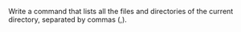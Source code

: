 
Write a command that lists all the files and directories of the current directory, separated by commas (,).
